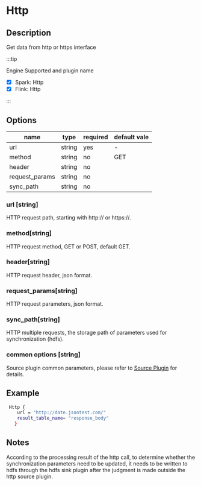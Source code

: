 # Http

## Description

Get data from http or https interface

:::tip

Engine Supported and plugin name

* [x] Spark: Http
* [x] Flink: Http

:::

## Options

| name           | type   | required | default vale |
| -------------- | ------ | -------- | ------------ |
| url            | string | yes      | -            |
| method         | string | no       | GET          |
| header         | string | no       |              |
| request_params | string | no       |              |
| sync_path      | string | no       |              |

### url [string]

HTTP request path, starting with http:// or https://.

### method[string]

HTTP request method, GET or POST, default GET.

### header[string]

HTTP request header, json format.

### request_params[string]

HTTP request parameters, json format.

### sync_path[string]

HTTP multiple requests, the storage path of parameters used for synchronization (hdfs).

### common options [string]

Source plugin common parameters, please refer to [Source Plugin](common-options.mdx) for details.

## Example

```bash
 Http {
    url = "http://date.jsontest.com/"
    result_table_name= "response_body"
   }
```

## Notes

According to the processing result of the http call, to determine whether the synchronization parameters need to be updated, it needs to be written to hdfs through the hdfs sink plugin after the judgment is made outside the http source plugin.
